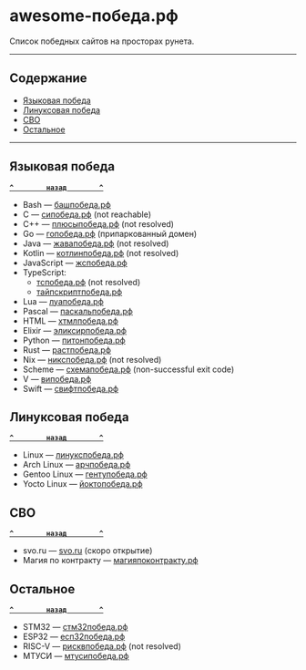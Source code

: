 # <a name="start"></a>awesome-победа.рф

Список победных сайтов на просторах рунета.

---

## <a name="toc"></a>Содержание
- [Языковая победа](#language)
- [Линуксовая победа](#linux)
- [СВО](#svo)
- [Остальное](#other)

---

## <a name="language"></a>Языковая победа
**[`^        назад        ^`](#start)**
- Bash — [башпобеда.рф](http://башпобеда.рф)
- C — [сипобеда.рф](http://сипобеда.рф) (not reachable)
- C++ — [плюсыпобеда.рф](http://плюсыпобеда.рф) (not resolved)
- Go — [гопобеда.рф](http://гопобеда.рф) (припаркованный домен)
- Java — [жавапобеда.рф](http://жавапобеда.рф) (not resolved)
- Kotlin — [котлинпобеда.рф](http://котлинпобеда.рф) (not resolved)
- JavaScript — [жспобеда.рф](http://жспобеда.рф)
- TypeScript:
    - [тспобеда.рф](http://тспобеда.рф) (not resolved)
    - [тайпскриптпобеда.рф](http://тайпскриптпобеда.рф)
- Lua — [луапобеда.рф](http://луапобеда.рф)
- Pascal — [паскальпобеда.рф](http://паскальпобеда.рф)
- HTML — [хтмлпобеда.рф](http://хтмлпобеда.рф)
- Elixir — [эликсирпобеда.рф](http://эликсирпобеда.рф)
- Python — [питонпобеда.рф](http://питонпобеда.рф)
- Rust — [растпобеда.рф](http://растпобеда.рф)
- Nix — [никспобеда.рф](http://никспобеда.рф) (not resolved)
- Scheme — [схемапобеда.рф](http://схемапобеда.рф) (non-successful exit code)
- V — [випобеда.рф](http://випобеда.рф)
- Swift — [свифтпобеда.рф](http://свифтпобеда.рф)

## <a name="linux"></a>Линуксовая победа
**[`^        назад        ^`](#start)**
- Linux — [линукспобеда.рф](http://линукспобеда.рф)
- Arch Linux — [арчпобеда.рф](http://арчпобеда.рф)
- Gentoo Linux — [гентупобеда.рф](http://гентупобеда.рф)
- Yocto Linux — [йоктопобеда.рф](http://йоктопобеда.рф)

## <a name="svo"></a>СВО
**[`^        назад        ^`](#start)**
- svo.ru — [svo.ru](http://svo.ru) (скоро открытие)
- Магия по контракту — [магияпоконтракту.рф](http://магияпоконтракту.рф)

## <a name="other"></a>Остальное
**[`^        назад        ^`](#start)**
- STM32 — [стм32победа.рф](http://стм32победа.рф)
- ESP32 — [есп32победа.рф](http://есп32победа.рф)
- RISC-V — [рисквпобеда.рф](http://рисквпобеда.рф) (not resolved)
- МТУСИ — [мтусипобеда.рф](http://мтусипобеда.рф)
